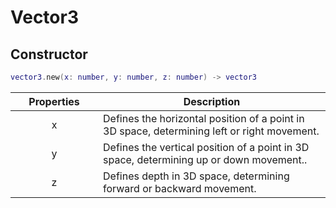 # Vector3

## Constructor

```lua
vector3.new(x: number, y: number, z: number) -> vector3
```

<table><thead><tr><th width="124" align="center">Properties</th><th>Description</th></tr></thead><tbody><tr><td align="center">x</td><td>Defines the horizontal position of a point in 3D space, determining left or right movement.</td></tr><tr><td align="center">y</td><td>Defines the vertical position of a point in 3D space, determining up or down movement..</td></tr><tr><td align="center">z</td><td>Defines depth in 3D space, determining forward or backward movement.</td></tr></tbody></table>
